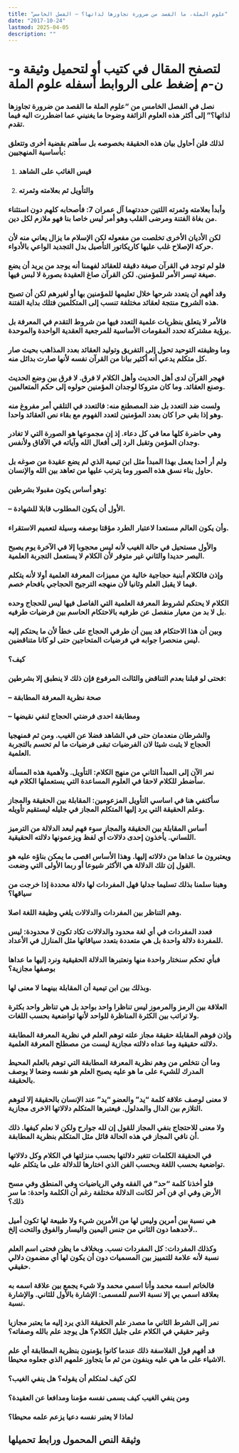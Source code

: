 ```yaml
---
title: "علوم الملة، ما القصد من ضرورة تجاوزها لذاتها؟ – الفصل الخامس"
date: "2017-10-24"
lastmod: 2025-04-05
description: ""
---
```

# **لتصفح المقال في كتيب أو لتحميل وثيقة و-ن-م إضغط على الروابط أسفله** **علوم الملة**

### نصل في الفصل الخامس من “علوم الملة ما القصد من ضرورة تجاوزها لذاتها؟” إلى أكثر هذه العلوم الزائفة وضوحا ما يغنيني عما اضطررت اليه فيما تقدم.

### لذلك فلن أحاول بيان هذه الحقيقة بخصوصه بل سأهتم بقضية أخرى وتتعلق بأساسية المنهجيين:

1. ### قيس الغائب على الشاهد
2. ### والتأويل ثم بعلامته وثمرته

### وأبدأ بعلامته وثمرته اللتين حددتهما آل عمران 7: فأصحابه كلهم دون استثناء من بغاة الفتنة ومرضى القلب وهو أمر ليس خاصا بنا فهو ملازم لكل دين.

### لكن الأديان الأخرى تخلصت من مفعوله لكن الإسلام ما يزال يعاني منه لأن حركة الإصلاح غلب عليها كاريكاتور التأصيل بدل التجديد الواعي بالأدواء.

### فلو لم توجد في القرآن صيغة دقيقة للعقائد لفهمنا أنه يوجد من يريد أن يضع صيغة تيسر الأمر للمؤمنين. لكن القرآن صاغ العقيدة بصورة لا لبس فيها.

### وقد أفهم أن يتعدد شرحها خلال تعليمها للمؤمنين بها أو لغيرهم لكن أن تصبح هذه الشروح منتجة لعقائد مختلفة تنسب إلى المتكلمين فتلك بداية الفتنة.

### فالأمر لا يتعلق بنظريات علمية التعدد فيها من شروط التقدم في المعرفة بل برؤية مشتركة تحدد المقومات الأساسية للمرجعية العقدية الواحدة والموحدة.

### وما وظيفته التوحيد تحول إلى التفريق وتوليد العقائد بعدد المذاهب بحيث صار كل متكلم يدعي أنه أكثير بيانا من القرآن نفسه لأنها صارت بدائل منه.

### فهجر القرآن لدى أهل الحديث وأهل الكلام لا فرق. لا فرق بين وضع الحديث وصنع العقائد. وما كان متروكا لوجدان المؤمنين حولوه إلى حكم المتعالمين.

### ولست ضد التعدد بل ضد المصطنع منه: فالتعدد في التلقي أمر مفروغ منه وهو إذا بقي حرا كان بعدد المؤمنين لتعدد الفهوم مع بقاء نص العقائد واحدا.

### وهي حاضرة كلها معا في كل دعاء. إذ إن مجموعها هو الصورة التي لا تغادر وجدان المؤمن وتقبل الرد إلى أفعال الله وآياته في الآفاق ولأنفس.

### ولم أر أحدا يعمل بهذا المبدأ مثل ابن تيمية الذي لم يضع عقيدة من صوغه بل حاول بناء نسق هذه الصور وما يترتب عليها من تعاهد بين الله والإنسان.

### وهو أساس يكون مقبولا بشرطين:

### – الأول أن يكون المطلوب قابلا للشهادة.

### وأن يكون العالم مستعدا لاعتبار الطرد مؤقتا بوصفه وسيلة لتعميم الاستقراء.

### والأول مستحيل في حالة الغيب لأنه ليس محجوبا إلا في الآخرة يوم يصبح البصر حديدا والثاني غير متوفر لأن الكلام لا يستعمل التجربة العلمية.

### وإذن فالكلام أبنية حجاجية خالية من مميزات المعرفة العلمية أولا لأنه يتكلم فيما لا يقبل العلم وثانيا لأن منهجه الترجيح الحجاجي بافحام خصم.

### الكلام لا يحتكم لشروط المعرفة العلمية التي الفاصل فيها ليس للحجاج وحده بل لا بد من معيار منفصل عن طرفيه بالاحتكام الحاسم بين فرضيات طرفيه.

### وبين أن هذا الاحتكام قد يبين أن طرفي الحجاج على خطأ لأن ما يحتكم إليه ليس منحصرا جوابه في فرضيات المتحاجين حتى لو كانا متناقضين.

### كيف؟

### فحتى لو قبلنا بعدم التناقض والثالث المرفوع فإن ذلك لا ينطبق إلا بشرطين:

### – صحة نظرية المعرفة المطابقة

### – ومطابقة احدى فرضتي الحجاج لنفي نقيضها

### والشرطان منعدمان حتى في الشاهد فضلا عن الغيب. ومن ثم فمنهجيا الحجاج لا يثبت شيئا لان الفرضيات تبقى فرضيات ما لم تحسم بالتجربة العلمية.

### نمر الآن إلى المبدأ الثاني من منهج الكلام: التأويل. ولأهمية هذه المسألة سأضطر للكلام لاحقا في العلوم المساعدة التي يستعملها الكلام فيه.

### سأكتفي هنا في اساسي التأويل المزعومين: المقابلة بين الحقيقة والمجاز وعلم الحقيقة التي يرد إليها المتكلم المجاز في جليله ليستقيم تأويله.

### أساس المقابلة بين الحقيقة والمجاز سوء فهم لبعد الدلالة من الترميز اللساني. يأخذون إحدى دلالات أي لفظ ويزعمونها دلالته الحقيقية.

### ويعتبرون ما عداها من دلالاته إليها. وهذا الأساس اقصى ما يمكن بناؤه عليه هو القول إن تلك الدلالة هي الأكثر شيوعا أو ربما الأولى التي وضعت.

### وهبنا سلمنا بذلك تسليما جدليا فهل المفردات لها دلالة محددة إذا خرجت من سياقها؟

### وهم التناظر بين المفردات والدلالات يلغي وظيفة اللغة اصلا.

### فعدد المفردات في أي لغة محدود والدلالات تكاد تكون لا محدودة: ليس للمفردة دلالة واحدة بل هي متعددة بتعدد سياقاتها مثل المنازل في الأعداد.

### فبأي تحكم سنختار واحدة منها ونعتبرها الدلالة الحقيقية ونرد إليها ما عداها بوصفها مجازية؟

### وبذلك بين ابن تيمية أن المقابلة بينهما لا معنى لها.

### العلاقة بين الرمز والمرموز ليس تناظرا واحد بواحد بل هي تناظر واحد بكثرة ولا تراتب بين الكثرة المناظرة للواحد لأنها تواضعية بحسب اللغات.

### وإذن فوهم المقابلة حقيقة مجاز علته توهم العلم في نظرية المعرفة المطابقة دلالته حقيقية وما عداه دلالته مجازية ليست من مصطلح المعرفة العلمية.

### وما أن نتخلص من وهم نظرية المعرفة المطابقة التي توهم بالعلم المحيط المدرك للشيء على ما هو عليه يصبح العلم هو نفسه وضعا لا يوصف بالحقيقة.

### لا معنى لوصف علاقة كلمة “يد” والعضو “يد” عند الإنسان بالحقيقة إلا لتوهم التلازم بين الدال والمدلول. فيعتبرها المتكلم دلالاتها الاخرى مجازية.

### ولا معنى للاحتجاج بنفي المجاز للقول إن لله جوارح ولكن لا نعلم كيفها. ذلك أن نافي المجاز في هذه الحالة قائل مثل المتكلم بنظرية المطابقة.

### في الحقيقة الكلمات تتغير دلالتها بحسب منزلتها في الكلام وكل دلالاتها تواضعية بحسب اللغة وبحسب الفن الذي اختارها للدلالة على ما يتكلم عليه.

### فلو أخذنا كلمة “حد” في الفقه وفي الرياضيات وفي المنطق وفي مسح الأرض وفي اي فن آخر لكانت الدلالة مختلفة رغم أن الكلمة واحدة: ما سر ذلك؟

### هي نسبة بين أمرين وليس لها من الأمرين شيء ولا طبيعة لها تكون أميل لأحدهما دون الثاني من جنس اليمين واليسار والفوق والتحت إلخ..

### وكذلك المفردات: كل المفردات نسب. وبخلاف ما يظن فحتى اسم العلم نسبة لأنه علامة للتمييز بين المسميات دون أن يكون لها أي مضمون دلالي حقيقي.

### فالخاتم اسمه محمد وأنا اسمي محمد ولا شيء يجمع بين علاقة اسمه به بعلاقة اسمي بي إلا نسبة الاسم للمسمى: الإشارة بالأول للثاني. والإشارة نسبة.

### نمر إلى الشرط الثاني ما مصدر علم الحقيقة الذي يرد إليه ما يعتبر مجازيا وغير حقيقي في الكلام على جليل الكلام؟ هل يوجد علم بالله وصفاته؟

### قد أفهم قول الفلاسفة ذلك عندما كانوا يؤمنون بنظرية المطابقة أي علم الاشياء على ما هي عليه وينفون من ثم ما يتجاوز علمهم الذي جعلوه محيطا.

### لكن كيف لمتكلم أن يقوله؟ هل ينفي الغيب؟

### ومن ينفي الغيب كيف يسمى نفسه مؤمنا ومدافعا عن العقيدة؟

### لماذا لا يعتبر نفسه دعيا يزعم علمه محيطا؟

## وثيقة النص المحمول ورابط تحميلها

###
